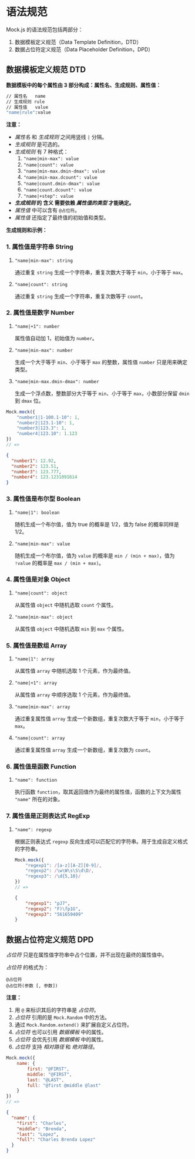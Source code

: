 # 语法规范

Mock.js 的语法规范包括两部分：

1. 数据模板定义规范（Data Template Definition，DTD）
2. 数据占位符定义规范（Data Placeholder Definition，DPD）

## 数据模板定义规范 DTD

**数据模板中的每个属性由 3 部分构成：属性名、生成规则、属性值：**

```sh
// 属性名   name
// 生成规则 rule
// 属性值   value
"name|rule":value
```

**注意：**

* _属性名_ 和 _生成规则_ 之间用竖线 `|` 分隔。
* _生成规则_ 是可选的。
* _生成规则_ 有 7 种格式：
    1. `"name|min-max": value`
    1. `"name|count": value`
    1. `"name|min-max.dmin-dmax": value`
    1. `"name|min-max.dcount": value`
    1. `"name|count.dmin-dmax": value`
    1. `"name|count.dcount": value`
    1. `"name|+step": value`
* **_生成规则_ 的 含义 需要依赖 _属性值的类型_ 才能确定。**
* _属性值_ 中可以含有 `@占位符`。
* _属性值_ 还指定了最终值的初始值和类型。

<!-- 感谢 @麦少 同学对 Mock.js 语法的整理和分析，才有了这版相对清晰的语法文档。 -->

**生成规则和示例：**

### 1. 属性值是字符串 **String**

1. `"name|min-max": string`

   通过重复 `string` 生成一个字符串，重复次数大于等于 `min`，小于等于 `max`。

2. `"name|count": string`

   通过重复 `string` 生成一个字符串，重复次数等于 `count`。

### 2. 属性值是数字 **Number**

1. `"name|+1": number`

   属性值自动加 1，初始值为 `number`。

2. `"name|min-max": number`

   生成一个大于等于 `min`、小于等于 `max` 的整数，属性值 `number` 只是用来确定类型。

3. `"name|min-max.dmin-dmax": number`

   生成一个浮点数，整数部分大于等于 `min`、小于等于 `max`，小数部分保留 `dmin` 到 `dmax` 位。

```js
Mock.mock({
    "number1|1-100.1-10": 1,
    "number2|123.1-10": 1,
    "number3|123.3": 1,
    "number4|123.10": 1.123
})
// =>
```

```json
{
  "number1": 12.92,
  "number2": 123.51,
  "number3": 123.777,
  "number4": 123.1231091814
}
```

### 3. 属性值是布尔型 **Boolean**

1. `"name|1": boolean`

   随机生成一个布尔值，值为 true 的概率是 1/2，值为 false 的概率同样是 1/2。

2. `"name|min-max": value`

   随机生成一个布尔值，值为 `value` 的概率是 `min / (min + max)`，值为 `!value` 的概率是 `max / (min + max)`。

### 4. 属性值是对象 **Object**

1. `"name|count": object`

   从属性值 `object` 中随机选取 `count` 个属性。

2. `"name|min-max": object`

   从属性值 `object` 中随机选取 `min` 到 `max` 个属性。

### 5. 属性值是数组 **Array**

1. `"name|1": array`

   从属性值 `array` 中随机选取 1 个元素，作为最终值。

2. `"name|+1": array`

   从属性值 `array` 中顺序选取 1 个元素，作为最终值。

3. `"name|min-max": array`

   通过重复属性值 `array` 生成一个新数组，重复次数大于等于 `min`，小于等于 `max`。

4. `"name|count": array`

   通过重复属性值 `array` 生成一个新数组，重复次数为 `count`。

### 6. 属性值是函数 **Function**

1. `"name": function`

   执行函数 `function`，取其返回值作为最终的属性值，函数的上下文为属性 `"name"` 所在的对象。

### 7. 属性值是正则表达式 **RegExp**

1. `"name": regexp`

   根据正则表达式 `regexp` 反向生成可以匹配它的字符串。用于生成自定义格式的字符串。

    ```js
    Mock.mock({
        "regexp1": /[a-z][A-Z][0-9]/,
        "regexp2": /\w\W\s\S\d\D/,
        "regexp3": /\d{5,10}/
    })
    // =>
    ```

    ```json
    {
        "regexp1": "pJ7",
        "regexp2": "F)\fp1G",
        "regexp3": "561659409"
    }
    ```

## 数据占位符定义规范 DPD

_占位符_ 只是在属性值字符串中占个位置，并不出现在最终的属性值中。

_占位符_ 的格式为：

```
@占位符
@占位符(参数 [, 参数])
```

**注意：**

1. 用 `@` 来标识其后的字符串是 _占位符_。
2. _占位符_ 引用的是 `Mock.Random` 中的方法。
3. 通过 `Mock.Random.extend()` 来扩展自定义占位符。
4. _占位符_ 也可以引用 _数据模板_ 中的属性。
5. _占位符_ 会优先引用 _数据模板_ 中的属性。
6. _占位符_ 支持 _相对路径_ 和 _绝对路径_。

```js
Mock.mock({
    name: {
        first: "@FIRST",
        middle: "@FIRST",
        last: "@LAST",
        full: "@first @middle @last"
    }
})
// =>
```

```json
{
  "name": {
    "first": "Charles",
    "middle": "Brenda",
    "last": "Lopez",
    "full": "Charles Brenda Lopez"
  }
}
```
